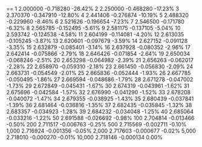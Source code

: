 

==  1  2.000000  -0.718280  -26.42%
    2  2.250000  -0.468280  -17.23%
    3  2.370370  -0.347910  -12.80%
    4  2.441406  -0.276874  -10.19%
    5  2.488320  -0.229960  -8.46%
    6  2.521626  -0.196654  -7.23%
    7  2.546500  -0.171780  -6.32%
    8  2.565785  -0.152495  -5.61%
    9  2.581175  -0.137105  -5.04%
    10  2.593742  -0.124538  -4.58%
    11  2.604199  -0.114081  -4.20%
    12  2.613035  -0.105245  -3.87%
    13  2.620601  -0.097679  -3.59%
    14  2.627152  -0.091128  -3.35%
    15  2.632879  -0.085401  -3.14%
    16  2.637928  -0.080352  -2.96%
    17  2.642414  -0.075866  -2.79%
    18  2.646426  -0.071854  -2.64%
    19  2.650034  -0.068246  -2.51%
    20  2.653298  -0.064982  -2.39%
    21  2.656263  -0.062017  -2.28%
    22  2.658970  -0.059310  -2.18%
    23  2.661450  -0.056830  -2.09%
    24  2.663731  -0.054549  -2.01%
    25  2.665836  -0.052444  -1.93%
    26  2.667785  -0.050495  -1.86%
    27  2.669594  -0.048686  -1.79%
    28  2.671278  -0.047002  -1.73%
    29  2.672849  -0.045431  -1.67%
    30  2.674319  -0.043961  -1.62%
    31  2.675696  -0.042584  -1.57%
    32  2.676990  -0.041290  -1.52%
    33  2.678208  -0.040072  -1.47%
    34  2.679355  -0.038925  -1.43%
    35  2.680439  -0.037841  -1.39%
    36  2.681464  -0.036816  -1.35%
    37  2.682435  -0.035845  -1.32%
    38  2.683357  -0.034923  -1.28%
    39  2.684232  -0.034048  -1.25%
    40  2.685064  -0.033216  -1.22%
    50  2.691588  -0.026692  -0.98%
    100  2.704814  -0.013466  -0.50%
    200  2.711517  -0.006763  -0.25%
    500  2.715569  -0.002711  -0.10%
    1,000  2.716924  -0.001356  -0.05%
    2,000  2.717603  -0.000677  -0.02%
    5,000  2.718010  -0.000270  -0.01%
    10,000  2.718146  -0.000134  0.00%

